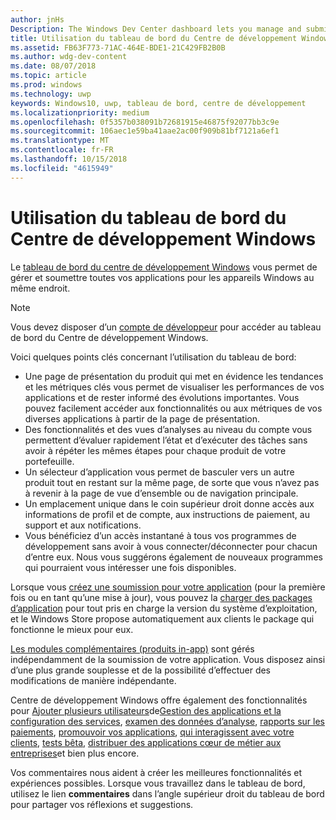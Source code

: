 ```yaml
---
author: jnHs
Description: The Windows Dev Center dashboard lets you manage and submit all of your apps for Windows devices in one place.
title: Utilisation du tableau de bord du Centre de développement Windows
ms.assetid: FB63F773-71AC-464E-BDE1-21C429FB2B0B
ms.author: wdg-dev-content
ms.date: 08/07/2018
ms.topic: article
ms.prod: windows
ms.technology: uwp
keywords: Windows10, uwp, tableau de bord, centre de développement
ms.localizationpriority: medium
ms.openlocfilehash: 0f5357b038091b72681915e46875f92077bb3c9e
ms.sourcegitcommit: 106aec1e59ba41aae2ac00f909b81bf7121a6ef1
ms.translationtype: MT
ms.contentlocale: fr-FR
ms.lasthandoff: 10/15/2018
ms.locfileid: "4615949"
---
```

# <a name="using-the-windows-dev-center-dashboard"></a>Utilisation du tableau de bord du Centre de développement Windows


Le [tableau de bord du centre de développement Windows](https://partner.microsoft.com/dashboard) vous permet de gérer et soumettre toutes vos applications pour les appareils Windows au même endroit.

> [!NOTE]
> Vous devez disposer d’un [compte de développeur](http://go.microsoft.com/fwlink/p/?LinkId=615100) pour accéder au tableau de bord du Centre de développement Windows.

Voici quelques points clés concernant l’utilisation du tableau de bord:

- Une page de présentation du produit qui met en évidence les tendances et les métriques clés vous permet de visualiser les performances de vos applications et de rester informé des évolutions importantes. Vous pouvez facilement accéder aux fonctionnalités ou aux métriques de vos diverses applications à partir de la page de présentation.
- Des fonctionnalités et des vues d’analyses au niveau du compte vous permettent d’évaluer rapidement l’état et d’exécuter des tâches sans avoir à répéter les mêmes étapes pour chaque produit de votre portefeuille.
- Un sélecteur d’application vous permet de basculer vers un autre produit tout en restant sur la même page, de sorte que vous n’avez pas à revenir à la page de vue d’ensemble ou de navigation principale.
- Un emplacement unique dans le coin supérieur droit donne accès aux informations de profil et de compte, aux instructions de paiement, au support et aux notifications.
- Vous bénéficiez d’un accès instantané à tous vos programmes de développement sans avoir à vous connecter/déconnecter pour chacun d’entre eux. Nous vous suggérons également de nouveaux programmes qui pourraient vous intéresser une fois disponibles.

Lorsque vous [créez une soumission pour votre application](app-submissions.md) (pour la première fois ou en tant qu’une mise à jour), vous pouvez la [charger des packages d’application](upload-app-packages.md) pour tout pris en charge la version du système d’exploitation, et le Windows Store propose automatiquement aux clients le package qui fonctionne le mieux pour eux.

[Les modules complémentaires (produits in-app)](add-on-submissions.md) sont gérés indépendamment de la soumission de votre application. Vous disposez ainsi d’une plus grande souplesse et de la possibilité d’effectuer des modifications de manière indépendante.

Centre de développement Windows offre également des fonctionnalités pour [Ajouter plusieurs utilisateurs](manage-account-users.md)de[Gestion des applications et la configuration des services](app-management-and-services.md), [examen des données d’analyse](analytics.md), [rapports sur les paiements](payout-summary.md), [promouvoir vos applications](attract-customers-and-promote-your-apps.md), [qui interagissent avec votre clients](engage-with-your-customers.md), [tests bêta](beta-testing-and-targeted-distribution.md), [distribuer des applications cœur de métier aux entreprises](distribute-lob-apps-to-enterprises.md)et bien plus encore.

Vos commentaires nous aident à créer les meilleures fonctionnalités et expériences possibles. Lorsque vous travaillez dans le tableau de bord, utilisez le lien **commentaires** dans l’angle supérieur droit du tableau de bord pour partager vos réflexions et suggestions.


 

 




